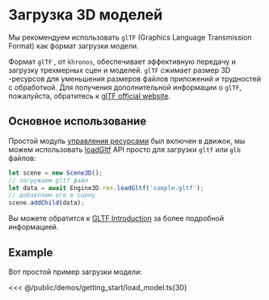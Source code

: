 # Загрузка 3D моделей
Мы рекомендуем использовать `glTF` (Graphics Language Transmission Format) как формат загрузки модели.

Формат `glTF` , от `khronos`, обеспечивает эффективную передачу и загрузку трехмерных сцен и моделей.  `glTF` сжимает размер 3D -ресурсов для уменьшения размеров файлов приложений и трудностей с обработкой. Для получения дополнительной информации о `glTF`, пожалуйста, обратитесь к [glTF official website](https://www.khronos.org/gltf/).

## Основное использование
Простой модуль [управления ресурсами](/guide/resource/Readme) был включен в движок, мы можем использовать [loadGltf](/api/classes/Res#loadgltf) API просто для загрузки `gltf` или `glb` файлов:

```ts
let scene = new Scene3D();
// загружаем gltf файл
let data = await Engine3D.res.loadGltf('sample.gltf');
// добавляем его в сцену
scene.addChild(data);
```
Вы можете обратится к [GLTF Introduction](/guide/resource/gltf) за более подробной информацией.

## Example
Вот простой пример загрузки модели:

<Demo src="/demos/getting_start/load_model.ts"></Demo>

<<< @/public/demos/getting_start/load_model.ts{30}